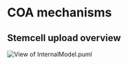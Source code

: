 # COA mechanisms

## Stemcell upload overview
![View of InternalModel.puml](http://www.plantuml.com/plantuml/proxy?src=https://raw.github.com/orange-cloudfoundry/cf-ops-automation/develop/docs/Stemcell_upload.puml&fmt=svg)